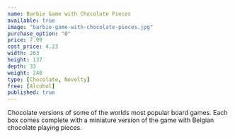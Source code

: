 ```yaml
---
name: Barbie Game with Chocolate Pieces
available: true
image: "barbie-game-with-chocolate-pieces.jpg"
purchase_option: "0"
price: 7.99
cost_price: 4.23
width: 263
height: 137
depth: 33
weight: 240
type: [Chocolate, Novelty]
free: [Alcohol]
published: true
---
```

Chocolate versions of some of the worlds most popular board games. Each box comes complete with a miniature version of the game with Belgian chocolate playing pieces.